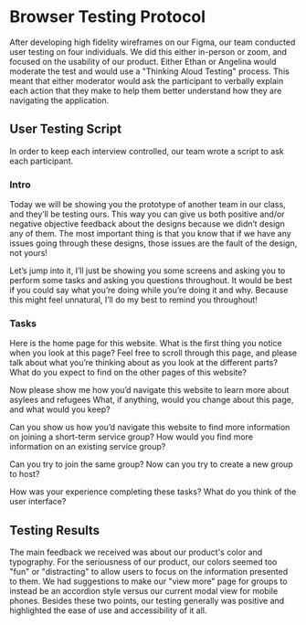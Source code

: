 # Browser Testing Protocol

After developing high fidelity wireframes on our Figma, our team conducted user testing on four individuals. We did this either in-person or zoom, and focused on the usability of our product. Either Ethan or Angelina would moderate the test and would use a "Thinking Aloud Testing" process. This meant that either moderator would ask the participant to verbally explain each action that they make to help them better understand how they are navigating the application. 

## User Testing Script

In order to keep each interview controlled, our team wrote a script to ask each participant. 

### Intro 

Today we will be showing you the prototype of another team in our class, and they’ll be testing ours. This way you can give us both positive and/or negative objective feedback about the designs because we didn’t design any of them. The most important thing is that you know that if we have any issues going through these designs, those issues are the fault of the design, not yours!

Let’s jump into it, I’ll just be showing you some screens and asking you to perform some tasks and asking you questions throughout. It would be best if you could say what you’re doing while you’re doing it and why. Because this might feel unnatural, I’ll do my best to remind you throughout!

### Tasks 

Here is the home page for this website.
What is the first thing you notice when you look at this page?
Feel free to scroll through this page, and please talk about what you’re thinking about as you look at the different parts?
What do you expect to find on the other pages of this website?

Now please show me how you’d navigate this website to learn more about asylees and refugees
What, if anything, would you change about this page, and what would you keep?

Can you show us how you’d navigate this website to find more information on joining a short-term service group? 
How would you find more information on an existing service group? 

Can you try to join the same group? 
Now can you try to create a new group to host? 

How was your experience completing these tasks? 
What do you think of the user interface? 


## Testing Results 

The main feedback we received was about our product's color and typography. For the seriousness of our product, our colors seemed too "fun" or "distracting" to allow users to focus on the information presented to them. We had suggestions to make our "view more" page for groups to instead be an accordion style versus our current modal view for mobile phones. Besides these two points, our testing generally was positive and highlighted the ease of use and accessibility of it all.